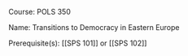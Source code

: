 




Course: POLS 350

Name: Transitions to Democracy in Eastern Europe

Prerequisite(s): [[SPS 101]] or [[SPS 102]]
